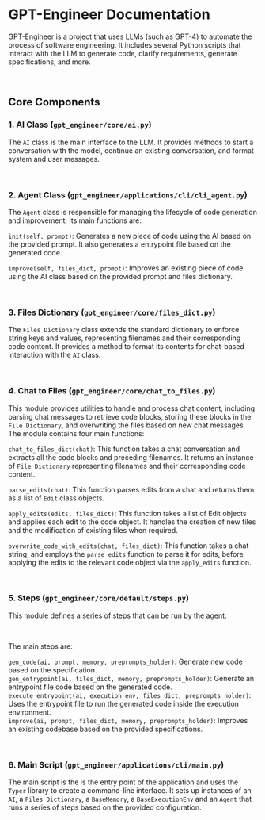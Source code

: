 # GPT-Engineer Documentation
GPT-Engineer is a project that uses LLMs (such as GPT-4) to automate the process of software engineering. It includes several Python scripts that interact with the LLM to generate code, clarify requirements, generate specifications, and more.

<br>

## Core Components
### 1. AI Class (`gpt_engineer/core/ai.py`)
The `AI` class is the main interface to the LLM. It provides methods to start a conversation with the model, continue an existing conversation, and format system and user messages.

<br>

### 2. Agent Class (`gpt_engineer/applications/cli/cli_agent.py`)
The `Agent` class is responsible for managing the lifecycle of code generation and improvement. Its main functions are: 

`init(self, prompt)`: Generates a new piece of code using the AI based on the provided prompt. It also generates a entrypoint file based on the generated code.

`improve(self, files_dict, prompt)`: Improves an existing piece of code using the AI class based on the provided prompt and files dictionary.

<br>

### 3. Files Dictionary (`gpt_engineer/core/files_dict.py`)
The `Files Dictionary` class extends the standard dictionary to enforce string keys and values, representing filenames and their corresponding code content. It provides a method to format its contents for chat-based interaction with the `AI` class.

<br>

### 4. Chat to Files (`gpt_engineer/core/chat_to_files.py`)
This module provides utilities to handle and process chat content, including parsing chat messages to retrieve code blocks, storing these blocks in the `File Dictionary`, and overwriting the files based on new chat messages. The module contains four main functions:

`chat_to_files_dict(chat)`: This function takes a chat conversation and extracts all the code blocks and preceding filenames. It returns an instance of `File Dictionary` representing filenames and their corresponding code content.

`parse_edits(chat)`: This function parses edits from a chat and returns them as a list of `Edit` class objects.

`apply_edits(edits, files_dict)`: This function takes a list of Edit objects and applies each edit to the code object. It handles the creation of new files and the modification of existing files when required.

`overwrite_code_with_edits(chat, files_dict)`: This function takes a chat string, and employs the `parse_edits` function to parse it for edits, before applying the edits to the relevant code object via the `apply_edits` function.

<br>

### 5. Steps (`gpt_engineer/core/default/steps.py`)
This module defines a series of steps that can be run by the agent. 

<br>

The main steps are:

`gen_code(ai, prompt, memory, preprompts_holder)`: Generate new code based on the specification. <br>
`gen_entrypoint(ai, files_dict, memory, preprompts_holder)`: Generate an entrypoint file code based on the generated code. <br>
`execute_entrypoint(ai, execution_env, files_dict, preprompts_holder)`: Uses the entrypoint file to run the generated code inside the execution environment. <br>
`improve(ai, prompt, files_dict, memory, preprompts_holder)`: Improves an existing codebase based on the provided specifications. <br>

<br>

### 6. Main Script (`gpt_engineer/applications/cli/main.py`)
The main script is the is the entry point of the application and uses the `Typer` library to create a command-line interface. It sets up instances of an `AI`, a `Files Dictionary`, a `BaseMemory`, a `BaseExecutionEnv` and an `Agent` that runs a series of steps based on the provided configuration.